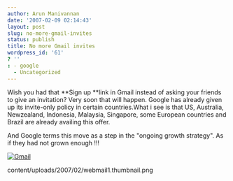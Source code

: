 ```yaml
---
author: Arun Manivannan
date: '2007-02-09 02:14:43'
layout: post
slug: no-more-gmail-invites
status: publish
title: No more Gmail invites
wordpress_id: '61'
? ''
: - google
  - Uncategorized
---
```


Wish you had that **Sign up **link in Gmail instead of asking your friends to
give an invitation? Very soon that will happen. Google has already given up
its invite-only policy in certain countries.What i see is that US, Australia,
Newzealand, Indonesia, Malaysia, Singapore, some European countries and Brazil
are already availing this offer.

And Google terms this move as a step in the "ongoing growth strategy". As if
they had not grown enough !!!

[![Gmail][1]][2]

   [1]: http://www.arunma.com/wp-
content/uploads/2007/02/webmail1.thumbnail.png

   [2]: http://www.arunma.com/wp-content/uploads/2007/02/webmail1.png (Gmail)

